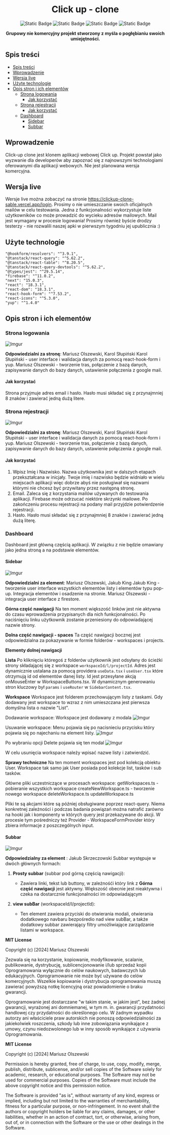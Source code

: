 <h1 align='center'>Click up - clone</h1>

<div align='center'>

![Static Badge](https://img.shields.io/badge/15.0.3-white?logo=nextdotjs&label=nextjs) ![Static Badge](https://img.shields.io/badge/5.62.2-red?logo=reactquery&logoColor=white&label=react-query) ![Static Badge](https://img.shields.io/badge/8.20.5-white?logo=reacttable&logoColor=white&label=react-table&labelColor=blue) ![Static Badge](https://img.shields.io/badge/11.0.2-white?logo=firebase&logoColor=white&label=firebase&labelColor=orange)

</div>

 <p align='center'>
<b >Grupowy nie komercyjny projekt stworzony z myśla o pogłębianiu swoich umiejętności.</b>
</p>

## Spis treści

- [Spis treści](#spis-treści)
- [Wprowadzenie](#wprowadzenie)
- [Wersja live](#wersja-live)
- [Użyte technologie](#użyte-technologie)
- [Opis stron i ich elementów](#opis-stron-i-ich-elementów)
  - [Strona logowania](#strona-logowania)
    - [Jak korzystać](#jak-korzystać)
  - [Strona rejestracji](#strona-rejestracji)
    - [Jak korzystać](#jak-korzystać-1)
  - [Dashboard](#dashboard)
    - [Sidebar](#sidebar)
    - [Subbar](#subbar)

## Wprowadzenie

Click-up clone jest klonem aplikacji webowej Click up. Projekt powstał jako wyzwanie dla developerów aby zapoznać się z najnowszymi technologiami oferowanymi dla aplikacji webowych. Nie jest planowana wersja komercyjna.

## Wersja live

Wersje live można zobaczyć na stronie https://clickup-clone-sable.vercel.app/login. Prosimy o nie umieszczanie swoich oficjalnych mailów w celu testowania. Jedna z funkcjonalności wykorzystuje liste użytkowników co może prowadzić do wycieku adresów mailowych. Mail jest wymagany w procesie logowania! Prosimy również byście drodzy testerzy - nie rozwalili naszej apki w pierwszym tygodniu jej upublicznia :)

## Użyte technologie

    "@hookform/resolvers": "^3.9.1",
    "@tanstack/react-query": "^5.62.2",
    "@tanstack/react-table": "^8.20.5",
    "@tanstack/react-query-devtools": "^5.62.2",
    "@types/jest": "^29.5.14",
    "firebase": "^11.0.2",
    "next": "15.0.3",
    "react": "18.3.1",
    "react-dom": "18.3.1",
    "react-hook-form": "^7.53.2",
    "react-icons": "^5.3.0",
    "yup": "^1.4.0"

## Opis stron i ich elementów

### Strona logowania

![Imgur](https://imgur.com/HWwqH95.png)

**Odpowiedzialni za stronę**: Mariusz Olszewski, Karol Słupiński
Karol Słupiński - user interface i walidacja danych za pomocą react-hook-form i yup.
Mariusz Olszewski - tworzenie tras, połączenie z bazą danych, zapisywanie danych do bazy danych, ustawienie połączenia z google mail.

#### Jak korzystać

Strona przyjmuje adres email i hasło. Hasło musi składać się z przynajmniej 8 znaków i zawierać jedną dużą litere.

### Strona rejestracji

![Imgur](https://imgur.com/jvoLAfP.png)

**Odpowiedzialni za stronę**: Mariusz Olszewski, Karol Słupiński
Karol Słupiński - user interface i walidacja danych za pomocą react-hook-form i yup.
Mariusz Olszewski - tworzenie tras, połączenie z bazą danych, zapisywanie danych do bazy danych, ustawienie połączenia z google mail.

#### Jak korzystać

1. Wpisz Imię i Nazwisko. Nazwa użytkownika jest w dalszych etapach przekształcana w inicjały. Twoje imię i nazwisko będzie widniało w wielu miejscach aplikacji więc dobrze abyś nie posługiwał się nazwami którymi nie chcesz być przywitany przez następną stronę.
2. Email. Zaleca się z korzystania mailów używanych do testowania aplikacji. Firebase może odrzucać niektóre skrzynki mailowe. Po zakończeniu procesu rejestracji na podany mail przyjdzie potwierdzenie rejestracji.
3. Hasło. Hasło musi składać się z przynajmniej 8 znaków i zawierać jedną dużą literę.

### Dashboard

Dashboard jest główną częścią aplikacji. W związku z nie będzie omawiany jako jedna stroną a na podstawie elementów.

#### Sidebar

![Imgur](https://imgur.com/OD7nvDG.png)

**Odpowiedzialni za element**: Mariusz Olszewski, Jakub King
Jakub King - tworzenie user interface wszystkich elementów listy i elementów typu pop-up. Integracja elementów i osadzenie na stronie.
Mariusz Olszewski - integracja user interface z firestore.

**Górna część nawigacji**
Na ten moment większość linków jest nie aktywna do czasu wprowadzenia przypisanych dla nich funkcjonalności. Po naciśnięciu linku użytkownik zostanie przeniesiony do odpowiadającej nazwie strony.

**Dolna część nawigacji - spaces**
Ta część nawigacji bocznej jest odpowiedzialna za pokazywanie w formie folderów - workspaces i projects.

**Elementy dolnej nawigacji**

**Lista**
Po kliknięciu któregoś z folderów użytkownik jest odsyłany do ścieżki strony składającej się z workspace `workspaceId/l/projectId`. Adres jest dynamicznie ustalana za pomocą providera `useData.tsx` i `useUser.tsx` które otrzymują id od elementów danej listy. Id jest przesyłane akcją onMouseEnter w WorkspaceButtons.tsx. W dynamicznym generowaniu stron kluczowy był `params` i `useRouter` w `SidebarContent.tsx`.

**Workspace**
Workspace jest folderem przechowującym listy z taskami. Gdy dodawany jest workspace to wzraz z nim umieszczana jest pierwsza domyślna lista o nazwie "List".

Dodawanie workspace:
Workspace jest dodawany z modala
![Imgur](https://imgur.com/zji5801.png)

Usuwanie workspace:
Menu pojawia się po nacisnieciu przycisku który pojawia się po najechaniu na element listy.
![Imgur](https://imgur.com/rRGAx47.png)

Po wybraniu opcji Delete pojawia się ten modal
![Imgur](https://imgur.com/DREFBXG.png)

W celu usunięcia workspace należy wpisać nazwe listy i zatwierdzić.

**Sprawy techniczne**
Na ten moment workspaces jest pod kolekcją obiektu User. Workspace tak samo jak User posiada pod kolekcje list, tasków i sub tasków.

Główne pliki uczestniczące w procesach workspace:
getWorkspaces.ts - pobieranie wszystkich workspace
createNewWorkspace.ts - tworzenie nowego workspace
deleteWorkspace.ts
updateWorkspace.ts

Pliki te są akcjami które są później obsługiwane poprzez react-query. Niema konkretnej zależności i podczas badania powiązań można natrafić zarówno na hooki jak i komponenty w których query jest przekazywane do akcji. W procesie tym pośredniczy też Provider - WorkspaceFormProvider który zbiera informacje z poszczególnych input.

#### Subbar

![Imgur](https://imgur.com/J3RQfdi.png)

**Odpowiedzialny za element** : Jakub Skrzeczowski
Subbar występuje w dwóch głównych formach:

1. **Prosty subbar** (subbar pod górną częścią nawigacji):

   - Zawiera linki, tekst lub buttony, w zależnośći który link z **Górna część nawigacji** jest aktywny. Większość obecnie jest nieaktywna i czeka na dostarcznie funkcjonalności im odpowiadającym

2. **view subBar** (workspaceId/l/projectId):
   - Ten element zawiera przyciski do otwierania modali, otwierania dodatkowego navbaru bezpośredio nad view subBar, a także dodatkowy subbar zawierający filtry umożliwiające zarządzanie listami w workspace.

**MIT License**

Copyright (c) [2024] Mariusz Olszewski

Zezwala się na korzystanie, kopiowanie, modyfikowanie, scalanie, publikowanie, dystrybucję, sublicencjonowanie i/lub sprzedaż kopii Oprogramowania wyłącznie do celów naukowych, badawczych lub edukacyjnych. Oprogramowanie nie może być używane do celów komercyjnych. Wszelkie kopiowanie i dystrybucja oprogramowania muszą zawierać powyższą notkę licencyjną oraz powiadomienie o braku gwarancji.

Oprogramowanie jest dostarczane "w takim stanie, w jakim jest", bez żadnej gwarancji, wyrażonej ani domniemanej, w tym m. in. gwarancji przydatności handlowej czy przydatności do określonego celu. W żadnym wypadku autorzy ani właściciele praw autorskich nie ponoszą odpowiedzialności za jakiekolwiek roszczenia, szkody lub inne zobowiązania wynikające z umowy, czynu niedozwolonego lub w inny sposób wynikające z używania Oprogramowania.

**MIT License**

Copyright (c) [2024] Mariusz Olszewski

Permission is hereby granted, free of charge, to use, copy, modify, merge, publish, distribute, sublicense, and/or sell copies of the Software solely for academic, research, or educational purposes. The Software may not be used for commercial purposes. Copies of the Software must include the above copyright notice and this permission notice.

The Software is provided "as is", without warranty of any kind, express or implied, including but not limited to the warranties of merchantability, fitness for a particular purpose, or non-infringement. In no event shall the authors or copyright holders be liable for any claims, damages, or other liabilities, whether in an action of contract, tort, or otherwise, arising from, out of, or in connection with the Software or the use or other dealings in the Software.
